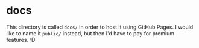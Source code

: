 # docs

This directory is called `docs/` in order to host it using GitHub Pages. I would like to name it `public/` instead, but then I'd have to pay for premium features. :D
